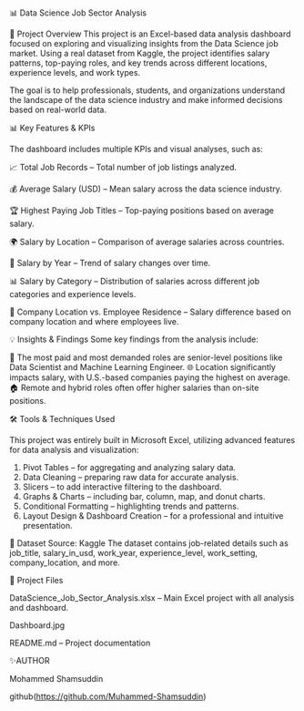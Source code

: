 📊 Data Science Job Sector Analysis

📁 Project Overview
This project is an Excel-based data analysis dashboard focused on exploring and visualizing insights from the Data Science job market. Using a real dataset from Kaggle, the project identifies salary patterns, top-paying roles, and key trends across different locations, experience levels, and work types.

The goal is to help professionals, students, and organizations understand the landscape of the data science industry and make informed decisions based on real-world data.

📊 Key Features & KPIs

The dashboard includes multiple KPIs and visual analyses, such as:

📈 Total Job Records – Total number of job listings analyzed.

💰 Average Salary (USD) – Mean salary across the data science industry.

🏆 Highest Paying Job Titles – Top-paying positions based on average salary.

🌍 Salary by Location – Comparison of average salaries across countries.

📅 Salary by Year – Trend of salary changes over time.

📊 Salary by Category – Distribution of salaries across different job categories and experience levels.

🏢 Company Location vs. Employee Residence – Salary difference based on company location and where employees live.

💡 Insights & Findings
Some key findings from the analysis include:

📌 The most paid and most demanded roles are senior-level positions like Data Scientist and Machine Learning Engineer.
🌐 Location significantly impacts salary, with U.S.-based companies paying the highest on average.
🏠 Remote and hybrid roles often offer higher salaries than on-site positions.

🛠️ Tools & Techniques Used

This project was entirely built in Microsoft Excel, utilizing advanced features for data analysis and visualization:

1. Pivot Tables – for aggregating and analyzing salary data.
2. Data Cleaning – preparing raw data for accurate analysis.
3. Slicers – to add interactive filtering to the dashboard.
4. Graphs & Charts – including bar, column, map, and donut charts.
5. Conditional Formatting – highlighting trends and patterns.
6. Layout Design & Dashboard Creation – for a professional and intuitive presentation.

📂 Dataset
Source: Kaggle
The dataset contains job-related details such as job_title, salary_in_usd, work_year, experience_level, work_setting, company_location, and more.

📁 Project Files

DataScience_Job_Sector_Analysis.xlsx – Main Excel project with all analysis and dashboard.

Dashboard.jpg

README.md – Project documentation

✨AUTHOR

Mohammed Shamsuddin

github(https://github.com/Muhammed-Shamsuddin)
